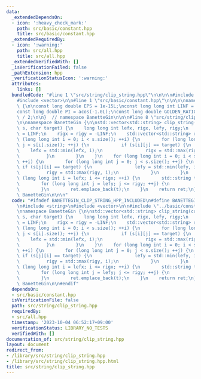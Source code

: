 ```yaml
---
data:
  _extendedDependsOn:
  - icon: ':heavy_check_mark:'
    path: src/basic/constant.hpp
    title: src/basic/constant.hpp
  _extendedRequiredBy:
  - icon: ':warning:'
    path: src/all.hpp
    title: src/all.hpp
  _extendedVerifiedWith: []
  _isVerificationFailed: false
  _pathExtension: hpp
  _verificationStatusIcon: ':warning:'
  attributes:
    links: []
  bundledCode: "#line 1 \"src/string/clip_string.hpp\"\n\n\n\n#include <string>\n\
    #include <vector>\n\n#line 1 \"src/basic/constant.hpp\"\n\n\n\nnamespace BanetteGin\
    \ {\n\nconst long double EPS = 1e-15L;\nconst long long int LINF = 1001001001001001001LL;\n\
    const long double PI = acos(-1.0L);\nconst long double GOLDEN_RATIO = (1 + sqrt(5))\
    \ / 2;\n\n}  // namespace BanetteGin\n\n\n#line 8 \"src/string/clip_string.hpp\"\
    \n\nnamespace BanetteGin {\n\nstd::vector<std::string> clip_string(const std::vector<std::string>&\
    \ s, char target) {\n    long long int lefx, rigx, lefy, rigy;\n    lefx = lefy\
    \ = LINF;\n    rigx = rigy = -LINF;\n    std::vector<std::string> ret;\n    for\
    \ (long long int i = 0; i < s.size(); ++i) {\n        for (long long int j = 0;\
    \ j < s[i].size(); ++j) {\n            if (s[i][j] == target) {\n            \
    \    lefx = std::min(lefx, i);\n                rigx = std::max(rigx, i);\n  \
    \          }\n        }\n    }\n    for (long long int i = 0; i < s[0].size();\
    \ ++i) {\n        for (long long int j = 0; j < s.size(); ++j) {\n           \
    \ if (s[j][i] == target) {\n                lefy = std::min(lefy, i);\n      \
    \          rigy = std::max(rigy, i);\n            }\n        }\n    }\n    for\
    \ (long long int i = lefx; i <= rigx; ++i) {\n        std::string t = \"\";\n\
    \        for (long long int j = lefy; j <= rigy; ++j) {\n            t.push_back(s[i][j]);\n\
    \        }\n        ret.emplace_back(t);\n    }\n    return ret;\n}\n\n}  // namespace\
    \ BanetteGin\n\n\n"
  code: "#ifndef BANETTEGIN_CLIP_STRING_HPP_INCLUDED\n#define BANETTEGIN_CLIP_STRING_HPP_INCLUDED\n\
    \n#include <string>\n#include <vector>\n\n#include \"../basic/constant.hpp\"\n\
    \nnamespace BanetteGin {\n\nstd::vector<std::string> clip_string(const std::vector<std::string>&\
    \ s, char target) {\n    long long int lefx, rigx, lefy, rigy;\n    lefx = lefy\
    \ = LINF;\n    rigx = rigy = -LINF;\n    std::vector<std::string> ret;\n    for\
    \ (long long int i = 0; i < s.size(); ++i) {\n        for (long long int j = 0;\
    \ j < s[i].size(); ++j) {\n            if (s[i][j] == target) {\n            \
    \    lefx = std::min(lefx, i);\n                rigx = std::max(rigx, i);\n  \
    \          }\n        }\n    }\n    for (long long int i = 0; i < s[0].size();\
    \ ++i) {\n        for (long long int j = 0; j < s.size(); ++j) {\n           \
    \ if (s[j][i] == target) {\n                lefy = std::min(lefy, i);\n      \
    \          rigy = std::max(rigy, i);\n            }\n        }\n    }\n    for\
    \ (long long int i = lefx; i <= rigx; ++i) {\n        std::string t = \"\";\n\
    \        for (long long int j = lefy; j <= rigy; ++j) {\n            t.push_back(s[i][j]);\n\
    \        }\n        ret.emplace_back(t);\n    }\n    return ret;\n}\n\n}  // namespace\
    \ BanetteGin\n\n#endif"
  dependsOn:
  - src/basic/constant.hpp
  isVerificationFile: false
  path: src/string/clip_string.hpp
  requiredBy:
  - src/all.hpp
  timestamp: '2023-10-04 06:52:17+09:00'
  verificationStatus: LIBRARY_NO_TESTS
  verifiedWith: []
documentation_of: src/string/clip_string.hpp
layout: document
redirect_from:
- /library/src/string/clip_string.hpp
- /library/src/string/clip_string.hpp.html
title: src/string/clip_string.hpp
---
```

